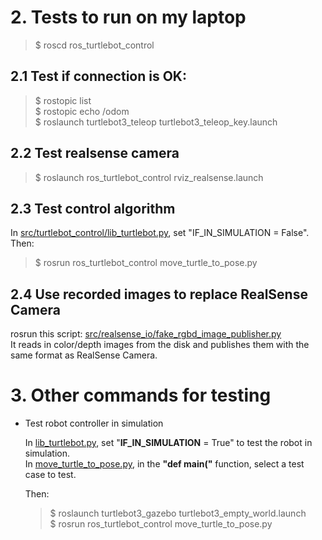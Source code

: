 
# 2. Tests to run on my laptop  
> $ roscd ros_turtlebot_control

## 2.1 Test if connection is OK:  
> $ rostopic list  
> $ rostopic echo /odom  
> $ roslaunch turtlebot3_teleop turtlebot3_teleop_key.launch

## 2.2 Test realsense camera
> $ roslaunch ros_turtlebot_control rviz_realsense.launch

## 2.3 Test control algorithm
In [src/turtlebot_control/lib_turtlebot.py](src/turtlebot_control/lib_turtlebot.py), set "IF_IN_SIMULATION = False".  
Then:
> $ rosrun ros_turtlebot_control move_turtle_to_pose.py

## 2.4 Use recorded images to replace RealSense Camera

rosrun this script: [src/realsense_io/fake_rgbd_image_publisher.py](src/realsense_io/fake_rgbd_image_publisher.py)  
It reads in color/depth images from the disk and publishes them with the same format as RealSense Camera.


# 3. Other commands for testing

* Test robot controller in simulation

    In [lib_turtlebot.py](src/turtlebot_control/lib_turtlebot.py), set "**IF_IN_SIMULATION** = True" to test the robot in simulation.  
    In [move_turtle_to_pose.py](src/turtlebot_control/move_turtle_to_pose.py), in the **"def main("** function, select a test case to test.

    Then:  
    > $ roslaunch turtlebot3_gazebo turtlebot3_empty_world.launch  
    > $ rosrun ros_turtlebot_control move_turtle_to_pose.py   